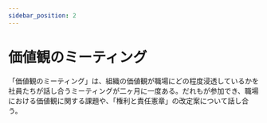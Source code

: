 ```yaml
---
sidebar_position: 2
---
```


# 価値観のミーティング

「価値観のミーティング」は、組織の価値観が職場にどの程度浸透しているかを社員たちが話し合うミーティングが二ヶ月に一度ある。だれもが参加でき、職場における価値観に関する課題や、「権利と責任憲章」の改定案について話し合う。
